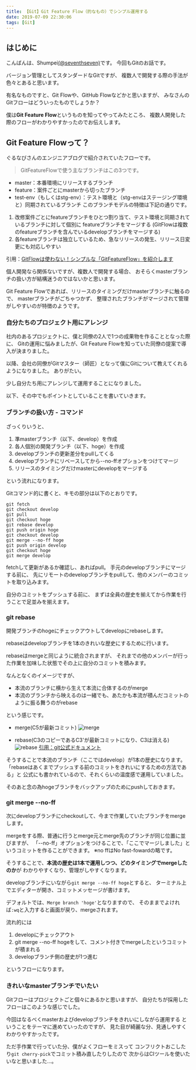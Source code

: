 ```yaml
---
title: 【Git】Git Feature Flow（的なもの）でシンプル運用する
date: 2019-07-09 22:30:06
tags: [Git]
---
```


## はじめに

こんばんは、Shumpei[(@seventhseven)](https://twitter.com/seventhseven)です。
今回もGitのお話です。

バージョン管理としてスタンダードなGitですが、
複数人で開発する際の手法が色々とあると思います。

有名なものですと、Git Flowや、GitHub Flowなどかと思いますが、
みなさんのGitフローはどういったものでしょうか？

僕は**Git Feature Flow**というものを知ってやってみたところ、
複数人開発した際のフローがわかりやすかったのでお伝えします。

<!-- toc -->

## Git Feature Flowって？

ぐるなびさんのエンジニアブログで紹介されていたフローです。


> GitFeatureFlowで使う主なブランチはこの3つです。
  - master：本番環境にリリースするブランチ
  - feature：案件ごとにmasterから切ったブランチ
  - test-env（もしくはstg-env）：テスト環境と（stg-envはステージング環境と）同期されているブランチ
  このブランチモデルの特徴は下記の通りです。
  1. 改修案件ごとにfeatureブランチをひとつ割り当て、テスト環境と同期されているブランチに対して個別に featureブランチをマージする (GitFlowは複数のfeatureブランチを含んでいるdevelopブランチをマージする)
  1. 各featureブランチは独立しているため、急なリリースの発生、リリース日変更にも対応しやすい

  引用：[GitFlowは使わない！シンプルな「GitFeatureFlow」を紹介します](https://developers.gnavi.co.jp/entry/GitFeatureFlow/koyama)

個人開発なら関係ないですが、複数人で開発する場合、
おそらくmasterブランチの扱い方が結構迷うのではないかと思います。

Git Feature Flowであれば、リリースのタイミングだけmasterブランチに触るので、
masterブランチがごちゃつかず、
整理されたブランチがマージされて管理がしやすいのが特徴のようです。


### 自分たちのプロジェクト用にアレンジ
社内のあるプロジェクトに、僕と同僚の2人で1つの成果物を作ることとなった際に、
Gitの運用に悩みましたが、Git Feature Flowを知っていた同僚の提案で導入が決まりました。

以降、会社の同僚がGitマスター（師匠）となって僕にGitについて教えてくれるようになりました。
ありがたい。

少し自分たち用にアレンジして運用することになりました。

以下、その中でもポイントとしていることを書いていきます。

### ブランチの扱い方 - コマンド

ざっくりいうと、

1. 準masterブランチ（以下、develop）を作成
1. 各人個別の開発ブランチ（以下、hoge）を作成
1. developブランチの更新差分をpullしてくる
1. developブランチにリベースしてから--no-ffオプションをつけてマージ
1. リリースのタイミングだけmasterにdevelopをマージする

という流れになります。

Gitコマンド的に書くと、キモの部分は以下のとおりです。

```
git fetch
git checkout develop
git pull
git checkout hoge
git rebase develop
git push origin hoge
git checkout develop
git merge --no-ff hoge
git push origin develop
git checkout hoge
git merge develop

```

fetchして更新があるか確認し、あればpull。
手元のdevelopブランチにマージする前に、
先にリモートのdevelopブランチをpullして、他のメンバーのコミットを取り込みます。

自分のコミットをプッシュする前に、
まずは全員の歴史を揃えてから作業を行うことで足並みを揃えます。

### git rebase

開発ブランチのhogeにチェックアウトしてdevelopにrebaseします。

rebaseはdevelopブランチを1本のきれいな歴史にするために行います。

rebaseはmergeと同じように統合されますが、
それまでの他のメンバーが行った作業を加味した状態でその上に自分のコミットを積みます。


なんとなくのイメージですが、

- 本流のブランチに横から生えて本流に合体するのがmerge
- 本流のブランチから映えるのは一緒でも、あたかも本流が積んだコミットのように振る舞うのがrebase

という感じです。

- merge(C5が最新コミット)
![merge](/img/posts/190709-git-merge.png)

- rebase(C3のコピーであるC3'が最新コミットになり、C3は消える)
![rebase](/img/posts/190709-git-rebase1.png)
[引用：git公式ドキュメント](https://git-scm.com/book/ja/v1/Git-%E3%81%AE%E3%83%96%E3%83%A9%E3%83%B3%E3%83%81%E6%A9%9F%E8%83%BD-%E3%83%AA%E3%83%99%E3%83%BC%E3%82%B9)

そうすることで本流のブランチ（ここではdevelop）が1本の歴史になります。
「rebaseはあくまでプッシュする前のコミットをきれいにするための方法である」と
公式にも書かれているので、それくらいの温度感で運用していました。

そのあと念の為hogeブランチをバックアップのためにpushしておきます。


### git merge --no-ff 
次にdevelopブランチにcheckoutして、今まで作業していたブランチをmergeします。

mergeをする際、普通に行うとmerge元とmerge先のブランチが同じ位置に並びますが、
「--no-ff」オプションをつけることで、「ここでマージしました」というコミットを作ることができます。
※no ffはNo fast-fowardの略です。

そうすることで、**本流の歴史は1本で運用しつつ、どのタイミングでmergeしたのか**が
わかりやすくなり、管理がしやすくなります。

developブランチにいながら`git merge --no-ff hoge`とすると、
ターミナル上でエディターが開き、コミットメッセージが書けます。

デフォルトでは、`Merge branch 'hoge'`となりますので、
そのままでよければ`:wq`と入力すると画面が戻り、mergeされます。

流れ的には

1. developにチェックアウト
1. git merge --no-ff hogeをして、コメント付きでmergeしたというコミットが積まれる
1. developブランチ側の歴史が1つ進む

というフローになります。


### きれいなmasterブランチでいたい
Gitフローはプロジェクトごと個々にあるかと思いますが、
自分たちが採用したフローはこのような感じでした。

今回はなるべくmasterおよびdevelopブランチをきれいにしながら運用する
ということをテーマに進めていったのですが、
見た目が綺麗な分、見通しやすくわかりやすかったです。

ただ手作業で行っていた分、僕がよくフローをミスって
コンフリクトおこしたり`git cherry-pick`でコミット積み直したりしたので
次からはCIツールを使いたいなと思いました…。